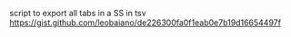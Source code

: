 
script to export all tabs in a SS in tsv
https://gist.github.com/leobaiano/de226300fa0f1eab0e7b19d16654497f

